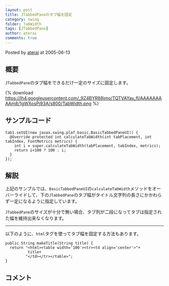 ```yaml
---
layout: post
title: JTabbedPaneのタブ幅を固定
category: swing
folder: TabWidth
tags: [JTabbedPane]
author: aterai
comments: true
---
```


Posted by [aterai](http://terai.xrea.jp/aterai.html) at 2005-06-13

## 概要
`JTabbedPane`のタブ幅をできるだけ一定のサイズに固定します。

{% download https://lh4.googleusercontent.com/_9Z4BYR88imo/TQTVAYay_fI/AAAAAAAAAm8/1gWXosPj93A/s800/TabWidth.png %}

## サンプルコード
<pre class="prettyprint"><code>tab1.setUI(new javax.swing.plaf.basic.BasicTabbedPaneUI() {
  @Override protected int calculateTabWidth(int tabPlacement, int tabIndex, FontMetrics metrics) {
    int i = super.calculateTabWidth(tabPlacement, tabIndex, metrics);
    return i&lt;100 ? 100 : i;
  }
});
</code></pre>

## 解説
上記のサンプルでは、`BasicTabbedPaneUI`の`calculateTabWidth`メソッドをオーバーライドして、下の`JTabbedPane`のタブ幅がタイトル文字列の長さにかかわらず一定になるように指定しています。

`JTabbedPane`のサイズが十分で無い場合、タブ列が二段になってタブは指定された幅を維持出来なくなります。

- - - -
以下のように、`html`タグを使ってタブ幅を固定する方法もあります。

<pre class="prettyprint"><code>public String makeTitle(String title) {
  return "&lt;html&gt;&lt;table width='100'&gt;&lt;tr&gt;&lt;td align='center'&gt;"+
          title+
         "&lt;/td&gt;&lt;/tr&gt;&lt;/table&gt;";
}
</code></pre>

## コメント
